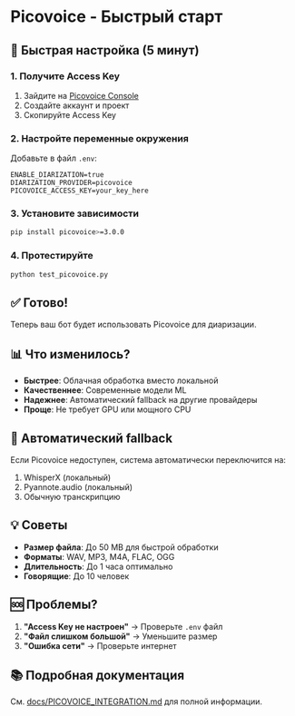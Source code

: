 # Picovoice - Быстрый старт

## 🚀 Быстрая настройка (5 минут)

### 1. Получите Access Key
1. Зайдите на [Picovoice Console](https://console.picovoice.ai/)
2. Создайте аккаунт и проект
3. Скопируйте Access Key

### 2. Настройте переменные окружения
Добавьте в файл `.env`:
```env
ENABLE_DIARIZATION=true
DIARIZATION_PROVIDER=picovoice
PICOVOICE_ACCESS_KEY=your_key_here
```

### 3. Установите зависимости
```bash
pip install picovoice>=3.0.0
```

### 4. Протестируйте
```bash
python test_picovoice.py
```

## ✅ Готово!

Теперь ваш бот будет использовать Picovoice для диаризации.

## 📊 Что изменилось?

- **Быстрее**: Облачная обработка вместо локальной
- **Качественнее**: Современные модели ML
- **Надежнее**: Автоматический fallback на другие провайдеры
- **Проще**: Не требует GPU или мощного CPU

## 🔄 Автоматический fallback

Если Picovoice недоступен, система автоматически переключится на:
1. WhisperX (локальный)
2. Pyannote.audio (локальный)
3. Обычную транскрипцию

## 💡 Советы

- **Размер файла**: До 50 MB для быстрой обработки
- **Форматы**: WAV, MP3, M4A, FLAC, OGG
- **Длительность**: До 1 часа оптимально
- **Говорящие**: До 10 человек

## 🆘 Проблемы?

1. **"Access Key не настроен"** → Проверьте `.env` файл
2. **"Файл слишком большой"** → Уменьшите размер
3. **"Ошибка сети"** → Проверьте интернет

## 📚 Подробная документация

См. [docs/PICOVOICE_INTEGRATION.md](PICOVOICE_INTEGRATION.md) для полной информации.
